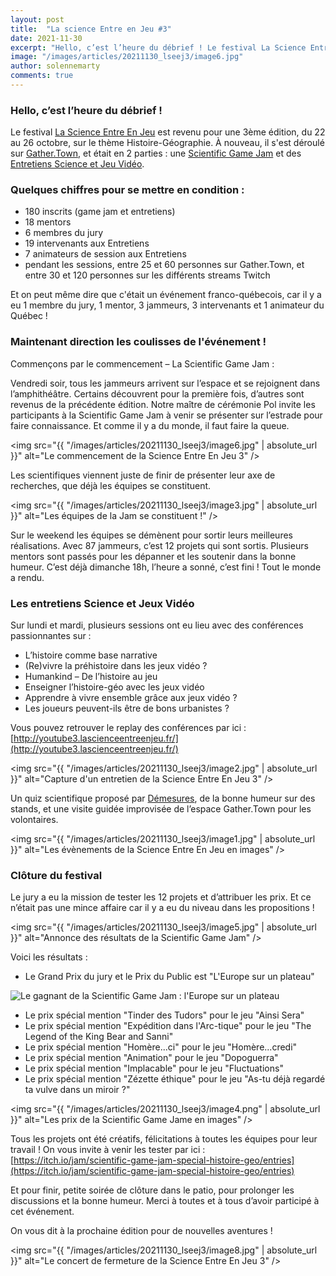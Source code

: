 ```yaml
---
layout: post
title:  "La science Entre en Jeu #3"
date: 2021-11-30
excerpt: "Hello, c’est l’heure du débrief ! Le festival La Science Entre En Jeu est revenu pour une 3ème édition, du 22 au 26 octobre..."
image: "/images/articles/20211130_lseej3/image6.jpg"
author: solennemarty
comments: true
---
```


### Hello, c’est l’heure du débrief !  
Le festival [La Science Entre En Jeu](http://lascienceentreenjeu.fr/) est revenu pour une 3ème édition, du 22 au 26 octobre, sur le thème Histoire-Géographie. À nouveau, il s'est déroulé sur [Gather.Town](https://gather.town/app/c3S16l5rvI9Np15x/LaScienceEntreEnJeu_3), et était en 2 parties : une [Scientific Game Jam](http://lascienceentreenjeu.fr/#sgj) et des [Entretiens Science et Jeu Vidéo](http://lascienceentreenjeu.fr/#colloque).  


### Quelques chiffres pour se mettre en condition :
  - 180 inscrits (game jam et entretiens)
  - 18 mentors
  - 6 membres du jury
  - 19 intervenants aux Entretiens
  - 7 animateurs de session aux Entretiens
  - pendant les sessions, entre 25 et 60 personnes sur Gather.Town, et entre 30 et 120 personnes sur les différents streams Twitch

Et on peut même dire que c'était un événement franco-québecois, car il y a eu 1 membre du jury, 1 mentor, 3 jammeurs, 3 intervenants et 1 animateur du Québec !

### Maintenant direction les coulisses de l'événement !
Commençons par le commencement – La Scientific Game Jam :

Vendredi soir, tous les jammeurs arrivent sur l’espace et se rejoignent dans l’amphithéâtre. Certains découvrent pour la première fois, d’autres sont revenus de la précédente édition. Notre maître de cérémonie Pol invite les participants à la Scientific Game Jam à venir se présenter sur l’estrade pour faire connaissance. Et comme il y a du monde, il faut faire la queue.

<span class="image fit"><img src="{{ "/images/articles/20211130_lseej3/image6.jpg" | absolute_url }}" alt="Le commencement de la Science Entre En Jeu 3" /></span>
 
Les scientifiques viennent juste de finir de présenter leur axe de recherches, que déjà les équipes se constituent.

<span class="image fit"><img src="{{ "/images/articles/20211130_lseej3/image3.jpg" | absolute_url }}" alt="Les équipes de la Jam se constituent !" /></span>

Sur le weekend les équipes se démènent pour sortir leurs meilleures réalisations. Avec 87 jammeurs, c’est 12 projets qui sont sortis. Plusieurs mentors sont passés pour les dépanner et les soutenir dans la bonne humeur.
C’est déjà dimanche 18h, l’heure a sonné, c’est fini ! Tout le monde a rendu.

### Les entretiens Science et Jeux Vidéo
Sur lundi et mardi, plusieurs sessions ont eu lieu avec des conférences passionnantes sur :
  - L’histoire comme base narrative
  - (Re)vivre la préhistoire dans les jeux vidéo ?
  - Humankind – De l’histoire au jeu
  - Enseigner l’histoire-géo avec les jeux vidéo
  - Apprendre à vivre ensemble grâce aux jeux vidéo ?
  - Les joueurs peuvent-ils être de bons urbanistes ?

Vous pouvez retrouver le replay des conférences par ici : [http://youtube3.lascienceentreenjeu.fr/](http://youtube3.lascienceentreenjeu.fr/)

<span class="image fit"><img src="{{ "/images/articles/20211130_lseej3/image2.jpg" | absolute_url }}" alt="Capture d'un entretien de la Science Entre En Jeu 3" /></span>

Un quiz scientifique proposé par [Démesures](https://demesures.jimdo.com/), de la bonne humeur sur des stands, et une visite guidée improvisée de l’espace Gather.Town pour les volontaires.

<span class="image fit"><img src="{{ "/images/articles/20211130_lseej3/image1.jpg" | absolute_url }}" alt="Les évènements de la Science Entre En Jeu en images" /></span>

### Clôture du festival
Le jury a eu la mission de tester les 12 projets et d’attribuer les prix. Et ce n’était pas une mince affaire car il y a eu du niveau dans les propositions !

<span class="image fit"><img src="{{ "/images/articles/20211130_lseej3/image5.jpg" | absolute_url }}" alt="Annonce des résultats de la Scientific Game Jam" /></span>

Voici les résultats :
  - Le Grand Prix du jury et le Prix du Public est "L'Europe sur un plateau"


<div class="box alt">
        <div class="row 50% uniform">
            <div class="6u"><span class="image fit"><img src="{{ "/images/articles/20211130_lseej3/image7.png" | absolute_url }}" alt="Le gagnant de la Scientific Game Jam : l'Europe sur un plateau" /></span></div>
        </div>
    </div>

  - Le prix spécial mention "Tinder des Tudors" pour le jeu "Ainsi Sera"
  - Le prix spécial mention "Expédition dans l'Arc-tique" pour le jeu "The Legend of the King Bear and Sanni"
  - Le prix spécial mention "Homère...ci" pour le jeu "Homère...credi"
  - Le prix spécial mention "Animation" pour le jeu "Dopoguerra"
  - Le prix spécial mention "Implacable" pour le jeu "Fluctuations"
  - Le prix spécial mention "Zézette éthique" pour le jeu "As-tu déjà regardé ta vulve dans un miroir ?"

<span class="image fit"><img src="{{ "/images/articles/20211130_lseej3/image4.png" | absolute_url }}" alt="Les prix de la Scientific Game Jame en images" /></span>

Tous les projets ont été créatifs, félicitations à toutes les équipes pour leur travail ! On vous invite à venir les tester par ici : [https://itch.io/jam/scientific-game-jam-special-histoire-geo/entries](https://itch.io/jam/scientific-game-jam-special-histoire-geo/entries)
 
Et pour finir, petite soirée de clôture dans le patio, pour prolonger les discussions et la bonne humeur. Merci à toutes et à tous d’avoir participé à cet événement.
 
On vous dit à la prochaine édition pour de nouvelles aventures !
 
 <span class="image fit"><img src="{{ "/images/articles/20211130_lseej3/image8.jpg" | absolute_url }}" alt="Le concert de fermeture de la Science Entre En Jeu 3" /></span>